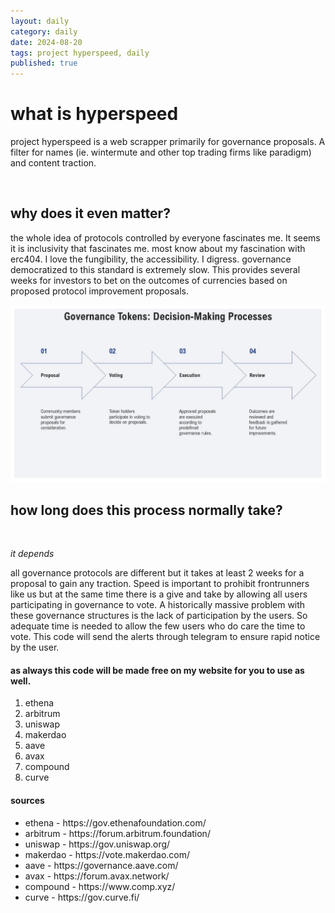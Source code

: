 ```yaml
---
layout: daily
category: daily
date: 2024-08-20
tags: project hyperspeed, daily
published: true
---
```

 <h1> what is hyperspeed </h1>

 <p> project hyperspeed is a web scrapper primarily for governance proposals. A filter for names (ie. wintermute and other top trading firms like paradigm) and content traction. 
</p>
<br>
<h2> why does it even matter? </h2> 
<p> the whole idea of protocols controlled by everyone fascinates me. It seems it is inclusivity that fascinates me. most know about my fascination with erc404. I love the fungibility, the accessibility. I digress. governance democratized to this standard is extremely slow. This provides several weeks for investors to bet on the outcomes of currencies based on proposed protocol improvement proposals. 

![governance tokens : Decision-making process](cryptogovprotocol.png)

<h2> how long does this process normally take? </h2>
<br>
<p> <em>it depends</em> 

all governance protocols are different but it takes at least 2 weeks for a proposal to gain any traction. Speed is important to prohibit frontrunners like us but at the same time there is a give and take by allowing all users participating in governance to vote. A historically massive problem with these governance structures is the lack of participation by the users. So adequate time is needed to allow the few users who do care the time to vote. This code will send the alerts through telegram to ensure rapid notice by the user. 
</p>
<h4> as always this code will be made free on my website for you to use as well.</h4>
<ol>
<li>ethena 
<li>arbitrum
<li>uniswap 
<li>makerdao 
<li>aave
<li>avax
<li>compound
<li>curve
</ol>
<h4>sources</h4>
<ul>
<li> ethena - https://gov.ethenafoundation.com/
<li>arbitrum - https://forum.arbitrum.foundation/
<li>uniswap - https://gov.uniswap.org/
<li>makerdao - https://vote.makerdao.com/
<li>aave - https://governance.aave.com/
<li>avax - https://forum.avax.network/
<li>compound - https://www.comp.xyz/
<li>curve - https://gov.curve.fi/
